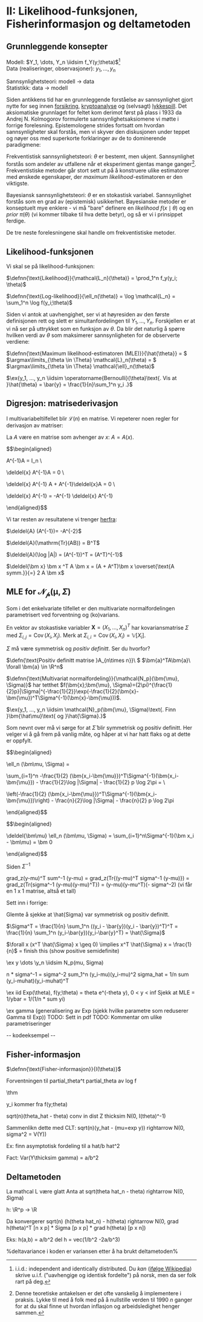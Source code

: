 $\newcommand{\hdr}[4]{\color{#2}\boxed{#1\ |\ \textcolor{black}{#3} #4}\color{black} }$

$\newcommand{\defn}[1]{\hdr{D}{fdc086}{#1}{}}$
$\newcommand{\defnn}[2]{\hdr{D}{fdc086}{#1}{\ |\ \textcolor{black}{#2}}}$
$\newcommand{\thm}[1]{\hdr{T}{7fc97f}{#1}{}}$
$\newcommand{\ex}[1]{\hdr{E}{ae9ed4}{#1}{}}$
$\newcommand{\danger}[2]{\hdr{\textbf{☡}}{cc0000}{#1}{\textcolor{cc0000}{\textbf{☡}}}}$
$\renewcommand{\P}{\mathbb{P}}$

$\newcommand{\iidsim}{\overset{\mathrm{i.i.d.}}{\sim}}$

$\newcommand{\deldel}[1]{\frac{\partial}{\partial #1}}$

# II: Likelihood-funksjonen, Fisherinformasjon og deltametoden
## Grunnleggende konsepter
Modell: $Y_1, \dots, Y_n \iidsim f_Y(y;\theta)$[^1]\
Data (realiseringer, observasjoner): $y_1, \dots, y_n$

Sannsynlighetsteori: modell $\rightarrow$ data\
Statistikk: data $\rightarrow$ modell

Siden antikkens tid har en grunnleggende forståelse av sannsynlighet gjort nytte for seg innen [forsikring](https://en.wikipedia.org/wiki/History_of_insurance), [kryptoanalyse](https://en.wikipedia.org/wiki/Al-Kindi#Cryptography) og (selvsagt) [lykkespill](https://en.wikipedia.org/wiki/De_vetula#Non-poetic_content). Det aksiomatiske grunnlaget for feltet kom derimot først på plass i 1933 da Andrej N. Kolmogorov formulerte sannsynlighetsaksiomene vi møtte i forrige forelesning. Epistemologene strides fortsatt om hvordan sannsynligheter skal forstås, men vi skyver den diskusjonen under teppet og nøyer oss med superkorte forklaringer av de to dominerende paradigmene:

Frekventistisk sannsynlighetsteori: $\theta$ er bestemt, men ukjent. Sannsynlighet forstås som andeler av utfallene når et eksperiment gjentas mange ganger[^2]. Frekventistiske metoder går stort sett ut på å konstruere ulike estimatorer med ønskede egenskaper, der *maximum likelihood*-estimatoren er den viktigste.

Bayesiansk sannsynlighetsteori: $\theta$ er en stokastisk variabel. Sannsynlighet forstås som en grad av (epistemisk) usikkerhet. Bayesianske metoder er konseptuelt mye enklere - vi må "bare" definere en *likelihood* $f(x \mid \theta)$ og en *prior* $\pi (\theta)$ (vi kommer tilbake til hva dette betyr), og så er vi i prinsippet ferdige.

De tre neste forelesningene skal handle om frekventistiske metoder.

## Likelihood-funksjonen

Vi skal se på likelihood-funksjonen:

$\defnn{\text{Likelihood}}{\mathcal{L_n}(\theta)} = \prod_1^n f_y(y_i; \theta)$

$\defnn{\text{Log-likelihood}}{\ell_n(\theta)} = \log \mathcal{L_n} = \sum_1^n \log f(y_i;\theta)$

Siden vi antok at uavhengighet, ser vi at høyresiden av den første definisjonen rett og slett er simultanfordelingen til $Y_1, \dots, Y_n$. Forskjellen er at vi nå ser på uttrykket som en funksjon av $\theta$. Da blir det naturlig å spørre hvilken verdi av $\theta$ som maksimerer sannsynligheten for de observerte verdiene:

$\defnn{\text{Maximum likelihood-estimatoren (MLE)}}{\hat{\theta}} = $ $\argmax\limits_{\theta \in \Theta} \mathcal{L}_n(\theta) = $
$\argmax\limits_{\theta \in \Theta} \mathcal{\ell}_n(\theta)$

$\ex{y_1, ..., y_n \iidsim \operatorname{Bernoulli}(\theta)\text{. Vis at }\hat{\theta} = \bar{y} = \frac{1}{n}\sum_1^n y_i .}$

## Digresjon: matrisederivasjon

I multivariabeltilfellet blir $\mathcal{L}(n)$ en matrise. Vi repeterer noen regler for derivasjon av matriser:

La $A$ være en matrise som avhenger av $x$: $A = A(x)$.

$$\begin{aligned}

A^{-1}A = I_n \\

\deldel{x} A^{-1}A = 0 \\

\deldel{x} A^{-1} A + A^{-1}\deldel{x}A = 0 \\

\deldel{x} A^{-1} = -A^{-1} \deldel{x} A^{-1}

\end{aligned}$$

Vi tar resten av resultatene vi trenger [herfra](https://www.math.uwaterloo.ca/~hwolkowi/matrixcookbook.pdf):

$\deldel{A} (A^{-1})= -A^{-2}$

$\deldel{A}(\mathrm{Tr}(AB)) = B^T$

$\deldel{A}(\log |A|) = (A^{-1})^T = (A^T)^{-1}$

$\deldel{\bm x} \bm x ^T A \bm x = (A + A^T)\bm x \overset{\text{A symm.}}{=} 2 A \bm x$

## MLE for $\mathcal{N_p}(\bm{\mu}, \Sigma)$

Som i det enkelvariate tilfellet er den multivariate normalfordelingen parametrisert ved forventning og (ko)varians.

En vektor av stokastiske variabler $\mathbf{X}=(X_1, \dots, X_n)^T$ har kovariansmatrise $\Sigma$ med $\Sigma_{i,j}=\operatorname{Cov}(X_i, X_j)$. Merk at $\Sigma_{i,i} = \operatorname{Cov}(X_i, X_i) = \mathbb{V}[X_i]$.

$\Sigma$ må være symmetrisk og *positiv definitt*. Ser du hvorfor?

$\defn{\text{Positiv definitt matrise }A_{n\times n}}\ $ $\bm{a}^TA\bm{a}\ \forall \bm{a} \in \R^n$ 

$\defnn{\text{Multivariat normalfordeling}}{\mathcal{N_p}(\bm{\mu}, \Sigma)}$ har tetthet $f(\bm{x};\bm{\mu}, \Sigma)=(2\pi)^{\frac{1}{2}p}|\Sigma|^{-\frac{1}{2}}\exp(-\frac{1}{2}(\bm{x}-\bm{\mu})^T\Sigma^{-1}(\bm{x}-\bm{\mu}))$.

$\ex{y_1, ..., y_n \iidsim \mathcal{N}_p(\bm{\mu}, \Sigma)\text{. Finn }\bm{\hat\mu}\text{ og }\hat{\Sigma}.}$

Som nevnt over må vi sørge for at $\hat\Sigma$ blir symmetrisk og positiv definitt. Her velger vi å gå frem på vanlig måte, og håper at vi har hatt flaks og at dette er oppfylt.

$$\begin{aligned}

\ell_n (\bm\mu, \Sigma) = 

\sum_{i=1}^n -\frac{1}{2} (\bm{x_i-\bm{\mu}})^T\Sigma^{-1}(\bm{x_i-\bm{\mu}}) - \frac{1}{2}\log |\Sigma| - \frac{1}{2} p \log 2\pi = \\

\left(-\frac{1}{2} (\bm{x_i-\bm{\mu}})^T\Sigma^{-1}(\bm{x_i-\bm{\mu}})\right) - \frac{n}{2}\log |\Sigma| - \frac{n}{2} p \log 2\pi

\end{aligned}$$

$$\begin{aligned}

\deldel{\bm\mu} \ell_n (\bm\mu, \Sigma) = \sum_{i=1}^n\Sigma^{-1}(\bm x_i - \bm\mu) = \bm 0

\end{aligned}$$

Siden $\Sigma^{-1}$

grad_z(y-mu)^T sum^-1 (y-mu)
= grad_z(Tr{(y-mu)^T sigma^-1 (y-mu)})
= grad_z(Tr{sigma^-1 (y-mu)(y-mu)^T})
= (y-mu)(y-mu^T)(- sigma^-2) (vi får en 1 x 1 matrise, altså et tall)


Sett inn i forrige:

Glemte å sjekke at \hat{Sigma} var symmetrisk og positiv definitt.

$\Sigma^T = \frac{1}{n} \sum_1^n ((y_i - \bar{y})(y_i - \bar{y})^T)^T = \frac{1}{n} \sum_1^n (y_i-\bar{y})(y_i-\bar{y}^T) = \hat{\Sigma}$

$\forall x (x^T \hat{\Sigma} x \geq 0) \implies x^T \hat{\Sigma} x = \frac{1}{n}$ = finish this (show positive semidefinite)



\ex y \dots \y_n \iidsim N_p(mu, Sigma)

n * sigma^-1 = sigma^-2 sum_1^n (y_i-mu)(y_i-mu)^2
sigma_hat = 1/n sum (y_i-muhat)(y_i-muhat)^T

\ex iid Exp(\theta), f(y;\theta) = theta e^(-theta y), 0 < y < inf
Sjekk at MLE = 1/ybar = 1/(1/n * sum yi)

\ex gamma (generalisering av Exp (sjekk hvilke parametre som reduserer Gamma til Exp))
TODO: Sett in pdf
TODO: Kommentar om ulike parametriseringer

-- kodeeksempel --

## Fisher-informasjon

$\defnn{\text{Fisher-informasjon}}{I(\theta)}$

Forventningen til partial_theta^t partial_theta av log f

\thm

y_i kommer fra f(y;theta)

sqrt(n)(theta_hat - theta) conv in dist Z thicksim N(0, I(theta)^-1)

Sammenlikn dette med CLT: sqrt(n)(y_hat - (mu=exp y)) rightarrow N(0, sigma^2 = V(Y))

Ex: finn asymptotisk fordeling til a hat/b hat^2

Fact: Var(Y\thicksim gamma) = a/b^2

## Deltametoden
La mathcal L være glatt
Anta at sqrt(theta hat_n - theta) rightarrow N(0, *S*igma)

h: \R^p -> \R

Da konvergerer sqrt(n) (h(theta hat_n) - h(theta) rightarrow N(0, grad h(theta)^T [n x p] * Sigma [p x p] * grad h(theta) [p x n])

Eks: h(a,b) = a/b^2
del h = vec(1/b^2 -2a/b^3)

%deltavariance i koden er variansen etter å ha brukt deltametoden%


[^1]: $\mathrm{i.i.d.}:$ independent and identically distributed. Du *kan* ([ifølge Wikipedia](https://no.wikipedia.org/wiki/Uavhengige,_identisk_fordelte_variabler)) skrive $\mathrm{u.i.f.}$ ("uavhengige og identisk fordelte") på norsk, men da ser folk rart på deg.

[^2]: Denne teoretiske antakelsen er det ofte vanskelig å implementere i praksis. Lykke til med å folk med på å nullstille verden til 1990 $n$ ganger for at du skal finne ut hvordan inflasjon og arbeidsledighet henger sammen.